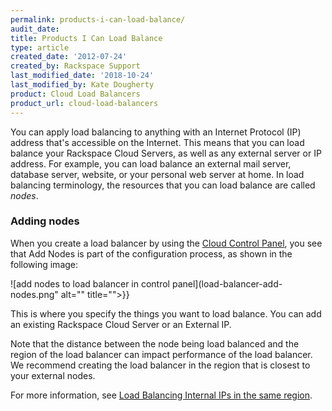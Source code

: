 ```yaml
---
permalink: products-i-can-load-balance/
audit_date:
title: Products I Can Load Balance
type: article
created_date: '2012-07-24'
created_by: Rackspace Support
last_modified_date: '2018-10-24'
last_modified_by: Kate Dougherty
product: Cloud Load Balancers
product_url: cloud-load-balancers
---
```


You can apply load balancing to anything with an Internet Protocol (IP)
address that's accessible on the Internet. This means that you can load
balance your Rackspace Cloud Servers, as well as any external server
or IP address. For example, you can load balance an external mail
server, database server, website, or your personal web server at
home. In load balancing terminology, the resources that you can load
balance are called *nodes*.

### Adding nodes

When you create a load balancer by using the [Cloud Control
Panel](https://login.rackspace.com), you see that Add Nodes is part of the
configuration process, as shown in the following image:

![add nodes to load balancer in control panel](load-balancer-add-nodes.png" alt="" title="">}}

This is where you specify the things you want to load balance. You can
add an existing Rackspace Cloud Server or an External IP.

Note that the distance between the node being load balanced and the
region of the load balancer can impact performance of the load balancer.
We recommend creating the load balancer in the region that is closest to
your external nodes.

For more information, see [Load Balancing Internal IPs in the same region](/support/how-to/load-balancing-internal-ips-in-the-same-region).
